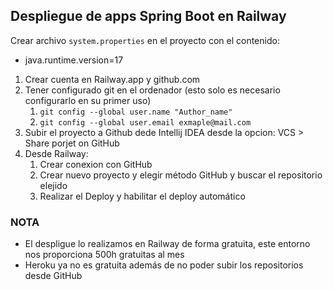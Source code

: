 ## Despliegue de apps Spring Boot en Railway

Crear archivo `system.properties` en el proyecto con el contenido:

* java.runtime.version=17

1. Crear cuenta en Railway.app y github.com
2. Tener configurado git en el ordenador (esto solo es necesario configurarlo en su primer uso)
   1. `git config --global user.name "Author_name"`
   2. `git config --global user.email exmaple@mail.com`
3. Subir el proyecto a Github dede Intellij IDEA desde la opcion: VCS > Share porjet on GitHub
4. Desde Railway:
   1. Crear conexion con GitHub
   2. Crear nuevo proyecto y elegir método GitHub y buscar el repositorio elejido
   3. Realizar el Deploy y habilitar el deploy automático

### NOTA
* El despligue lo realizamos en Railway de forma gratuita, este entorno nos proporciona 500h gratuitas al mes
* Heroku ya no es gratuita además de no poder subir los repositorios desde GitHub